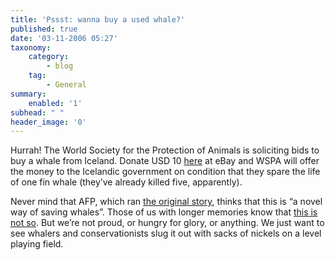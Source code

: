 ```yaml
---
title: 'Pssst: wanna buy a used whale?'
published: true
date: '03-11-2006 05:27'
taxonomy:
    category:
        - blog
    tag:
        - General
summary:
    enabled: '1'
subhead: " "
header_image: '0'
---
```


Hurrah! The World Society for the Protection of Animals is soliciting bids to buy a whale from Iceland. Donate USD 10 [here](https://web.archive.org/web/20080321133041/http://www.wspa-international.org/news.asp?newsID=368) at eBay and WSPA will offer the money to the Icelandic government on condition that they spare the life of one fin whale (they’ve already killed five, apparently).

Never mind that AFP, which ran [the original story](https://www.terradaily.com/reports/Animal_Group_Bids_To_Buy_Whale_Life_From_Iceland_999.html), thinks that this is “a novel way of saving whales”. Those of us with longer memories know that [this is not so](https://jeremycherfas.net/blog/sounds-familiar/). But we’re not proud, or hungry for glory, or anything. We just want to see whalers and conservationists slug it out with sacks of nickels on a level playing field.

